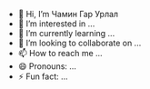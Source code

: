 - 👋 Hi, I’m Чамин Гар Урлал 
- 👀 I’m interested in ...
- 🌱 I’m currently learning ...
- 💞️ I’m looking to collaborate on ...
- 📫 How to reach me ...
- 😄 Pronouns: ...
- ⚡ Fun fact: ...

<!---
ЧаминГарУрлал/Чамингарурлал is a ✨ special ✨ repository because its `README.md` (this file) appears on your GitHub profile.
You can click the Preview link to take a look at your changes.
--->
